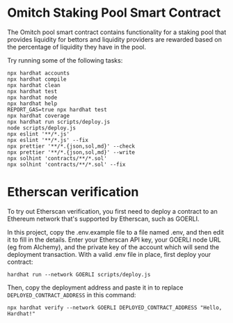 # Omitch Staking Pool Smart Contract

The Omitch pool smart contract contains functionality for a staking pool that provides liquidity for bettors and liquidity providers are rewarded based on the percentage of liquidity they have in the pool.

Try running some of the following tasks:

```shell
npx hardhat accounts
npx hardhat compile
npx hardhat clean
npx hardhat test
npx hardhat node
npx hardhat help
REPORT_GAS=true npx hardhat test
npx hardhat coverage
npx hardhat run scripts/deploy.js
node scripts/deploy.js
npx eslint '**/*.js'
npx eslint '**/*.js' --fix
npx prettier '**/*.{json,sol,md}' --check
npx prettier '**/*.{json,sol,md}' --write
npx solhint 'contracts/**/*.sol'
npx solhint 'contracts/**/*.sol' --fix
```

# Etherscan verification

To try out Etherscan verification, you first need to deploy a contract to an Ethereum network that's supported by Etherscan, such as GOERLI.

In this project, copy the .env.example file to a file named .env, and then edit it to fill in the details. Enter your Etherscan API key, your GOERLI node URL (eg from Alchemy), and the private key of the account which will send the deployment transaction. With a valid .env file in place, first deploy your contract:

```shell
hardhat run --network GOERLI scripts/deploy.js
```

Then, copy the deployment address and paste it in to replace `DEPLOYED_CONTRACT_ADDRESS` in this command:

```shell
npx hardhat verify --network GOERLI DEPLOYED_CONTRACT_ADDRESS "Hello, Hardhat!"
```
